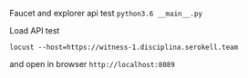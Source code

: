 Faucet and explorer api test
```python3.6 __main__.py```

Load API test 

```locust --host=https://witness-1.disciplina.serokell.team```

and open in browser ```http://localhost:8089```